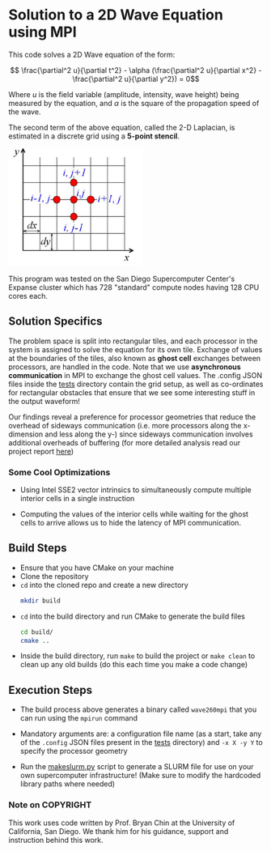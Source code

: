 # Solution to a 2D Wave Equation using MPI 

This code solves a 2D Wave equation of the form:

$$ \frac{\partial^2 u}{\partial t^2} - \alpha (\frac{\partial^2 u}{\partial x^2} - \frac{\partial^2 u}{\partial y^2}) = 0$$

Where $u$ is the field variable (amplitude, intensity, wave height) being measured by the equation, and $\alpha$ is the square of the propagation speed of the wave. 

The second term of the above equation, called the 2-D Laplacian, is estimated in a discrete grid using a **5-point stencil**.

![5-Point Stencil](img/stencil.png)

This program was tested on the San Diego Supercomputer Center's Expanse cluster which has 728 "standard" compute nodes having 128 CPU cores each.

## Solution Specifics
The problem space is split into rectangular tiles, and each processor in the system is assigned to solve the equation for its own tile. Exchange of values at the boundaries of the tiles, also known as **ghost cell** exchanges between processors, are handled in the code. Note that we use **asynchronous communication** in MPI to exchange the ghost cell values. The .config JSON files inside the [tests](tests/) directory contain the grid setup, as well as co-ordinates for rectangular obstacles that ensure that we see some interesting stuff in the output waveform!

Our findings reveal a preference for processor geometries that reduce the overhead of sideways communication (i.e. more processors along the x-dimension and less along the y-) since sideways communication involves additional overheads of buffering (for more detailed analysis read our project report [here](report/report.pdf))

### Some Cool Optimizations

- Using Intel SSE2 vector intrinsics to simultaneously compute multiple interior cells in a single instruction

- Computing the values of the interior cells while waiting for the ghost cells to arrive allows us to hide the latency of MPI communication.

## Build Steps
- Ensure that you have CMake on your machine
- Clone the repository
- ```cd``` into the cloned repo and create a new directory
    ```bash
    mkdir build
    ```
- ```cd``` into the build directory and run CMake to generate the build files
    ```bash
    cd build/
    cmake ..
    ```
- Inside the build directory, run ```make``` to build the project or ```make clean``` to clean up any old builds (do this each time you make a code change)

## Execution Steps
- The build process above generates a binary called ```wave260mpi``` that you can run using the ```mpirun``` command

- Mandatory arguments are: a configuration file name (as a start, take any of the ```.config``` JSON files present in the [tests](tests/) directory) and ```-x X -y Y``` to specify the processor geometry

- Run the [makeslurm.py](tests/makeslurm.py) script to generate a SLURM file for use on your own supercomputer infrastructure! (Make sure to modify the hardcoded library paths where needed)

### Note on COPYRIGHT
This work uses code written by Prof. Bryan Chin at the University of California, San Diego. We thank him for his guidance, support and instruction behind this work. 

